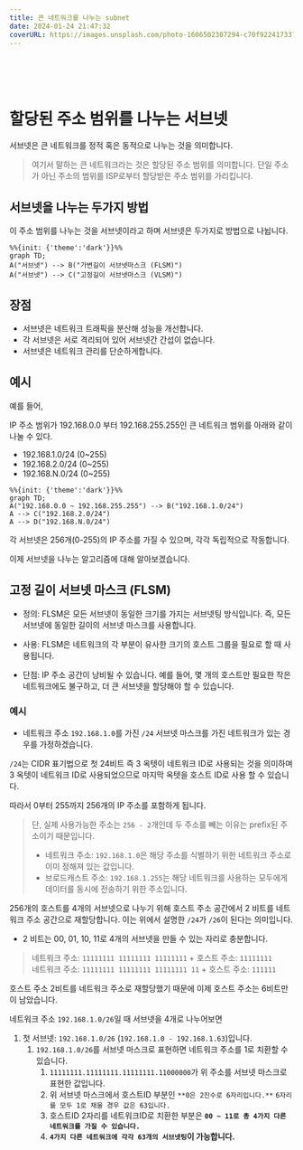 ```yaml
---
title: 큰 네트워크를 나누는 subnet 
date: 2024-01-24 21:47:32
coverURL: https://images.unsplash.com/photo-1606502307294-c70f92241733?q=80&w=2940&auto=format&fit=crop&ixlib=rb-4.0.3&ixid=M3wxMjA3fDB8MHxwaG90by1wYWdlfHx8fGVufDB8fHx8fA%3D%3D
---
```

<br />
<br />
<br />

# 할당된 주소 범위를 나누는 서브넷

서브넷은 큰 네트워크를 정적 혹은 동적으로 나누는 것을 의미합니다.

> 여기서 말하는 큰 네트워크라는 것은 할당된 주소 범위를 의미합니다.
단일 주소가 아닌 주소의 범위를 ISP로부터 할당받은 주소 범위를 가리킵니다.

## 서브넷을 나누는 두가지 방법
이 주소 범위를 나누는 것을 서브넷이라고 하며 서브넷은 두가지로 방법으로 나뉩니다.


```mermaid
%%{init: {'theme':'dark'}}%%
graph TD;
A("서브넷") --> B("가변길이 서브넷마스크 (FLSM)")
A("서브넷") --> C("고정길이 서브넷마스크 (VLSM)")
```

## 장점

- 서브넷은 네트워크 트래픽을 분산해 성능을 개선합니다.
- 각 서브넷은 서로 격리되어 있어 서브넷간 간섭이 없습니다.
- 서브넷은 네트워크 관리를 단순하게합니다.

## 예시
예를 들어, 

IP 주소 범위가 192.168.0.0 부터 192.168.255.255인 큰 네트워크 범위를 아래와 같이 나눌 수 있다.
- 192.168.1.0/24 (0~255)
- 192.168.2.0/24 (0~255)
- 192.168.N.0/24 (0~255)

```mermaid
%%{init: {'theme':'dark'}}%%
graph TD;
A("192.168.0.0 ~ 192.168.255.255") --> B("192.168.1.0/24")
A --> C("192.168.2.0/24")
A --> D("192.168.N.0/24")
```


각 서브넷은 256개(0-255)의 IP 주소를 가질 수 있으며, 각각 독립적으로 작동합니다.

이제 서브넷을 나누는 알고리즘에 대해
알아보겠습니다.

## 고정 길이 서브넷 마스크 (FLSM)

- 정의: FLSM은 모든 서브넷이 동일한 크기를 가지는 서브넷팅 방식입니다. 즉, 모든 서브넷에 동일한 길이의 서브넷 마스크를 사용합니다.

- 사용: FLSM은 네트워크의 각 부분이 유사한 크기의 호스트 그룹을 필요로 할 때 사용됩니다.

- 단점: IP 주소 공간이 낭비될 수 있습니다. 예를 들어, 몇 개의 호스트만 필요한 작은 네트워크에도 불구하고, 더 큰 서브넷을 할당해야 할 수 있습니다.

### 예시

- 네트워크 주소 `192.168.1.0`를 가진 `/24` 서브넷 마스크를 가진 네트워크가 있는 경우를 가정하겠습니다.

`/24`는 CIDR 표기법으로 첫 24비트 즉 3 옥텟이 네트워크 ID로 사용되는 것을 의미하며
3 옥텟이 네트워크 ID로 사용되었으므로 마지막 옥텟을 호스트 ID로 사용 할 수 있습니다.

따라서 0부터 255까지 256개의 IP 주소를 포함하게 됩니다.

> 단, 실제 사용가능한 주소는 `256 - 2`개인데 두 주소를 빼는 이유는 prefix된 주소이기 때문입니다.
> - 네트워크 주소: `192.168.1.0`은 해당 주소를 식별하기 위한 네트워크 주소로 이미 정해져 있는 값입니다.
> - 브로드캐스트 주소: `192.168.1.255`는 해당 네트워크를 사용하는 모두에게 데이터를 동시에 전송하기 위한 주소입니다.

256개의 호스트를 4개의 서브넷으로 나누기 위해 호스트 주소 공간에서 2 비트를 네트워크 주소 공간으로 재할당합니다.
이는 위에서 설명한 `/24`가 `/26`이 된다는 의미입니다.
- 2 비트는 00, 01, 10, 11로 4개의 서브넷을 만들 수 있는 자리로 충분합니다.

> 네트워크 주소: `11111111 11111111 11111111` + 호스트 주소: `11111111`<br>
> 네트워크 주소: `11111111 11111111 11111111 11` + 호스트 주소: `111111`

호스트 주소 2비트를 네트워크 주소로 재할당했기 때문에 이제 호스트 주소는 6비트만이 남았습니다.

네트워크 주소 `192.168.1.0/26`일 때 서브넷을 4개로 나누어보면

1. 첫 서브넷: `192.168.1.0/26` (`192.168.1.0 - 192.168.1.63`)입니다.
   1. `192.168.1.0/26`를 서브넷 마스크로 표현하면 네트워크 주소를 1로 치환할 수 있습니다.
      1. `11111111.11111111.11111111.11000000`가 위 주소를 서브넷 마스크로 표현한 값입니다.
      2. 위 서브넷 마스크에서 호스트ID 부분인 `**0은 2진수로 6자리입니다.**` `6자리를 모두 1로 채울 경우 값은 63입니다.`
      3. 호스트ID 2자리를 네트워크ID로 치환한 부분은 **`00 ~ 11로 총 4가지 다른 네트워크를 가질 수 있습니다.`**
      4. **`4가지 다른 네트워크에 각각 63개의 서브넷팅`이 가능합니다.**
   


<!-- 한 기업에서 위 네트워크 주소를 /24인 C클래스로 

고정 길이 서브넷 마스크 방식으로 4개의 서브넷을 생성합니다. -->


